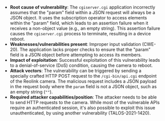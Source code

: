 - **Root cause of vulnerability**: The `cgiserver.cgi` application incorrectly assumes that the "param" field within a JSON request will always be a JSON object. It uses the subscription operator to access elements within the "param" field, which leads to an assertion failure when it receives a non-object value (e.g., an empty string). This assertion failure causes the `cgiserver.cgi` process to terminate, resulting in a device reboot.
- **Weaknesses/vulnerabilities present**: Improper input validation (CWE-20). The application lacks proper checks to ensure that the "param" field is a JSON object before attempting to access its members.
- **Impact of exploitation**: Successful exploitation of this vulnerability leads to a denial-of-service (DoS) condition, causing the camera to reboot.
- **Attack vectors**: The vulnerability can be triggered by sending a specially crafted HTTP POST request to the `/cgi-bin/api.cgi` endpoint of the Reolink camera. The malicious request includes a JSON payload in the request body where the `param` field is not a JSON object, such as an empty string (`""`).
- **Required attacker capabilities/position**: The attacker needs to be able to send HTTP requests to the camera. While most of the vulnerable APIs require an authenticated session, it's also possible to exploit this issue unauthenticated, by using another vulnerability (TALOS-2021-1420).